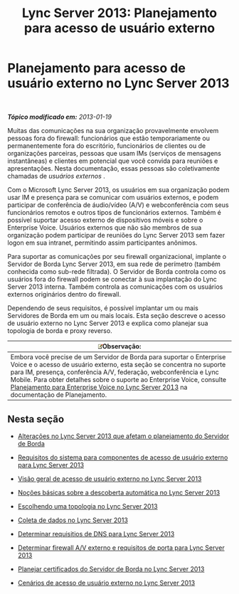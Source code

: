﻿---
title: 'Lync Server 2013: Planejamento para acesso de usuário externo'
TOCTitle: Planejamento para acesso de usuário externo
ms:assetid: ea098933-eff5-461e-aba3-e7f128784dc2
ms:mtpsurl: https://technet.microsoft.com/pt-br/library/Gg399048(v=OCS.15)
ms:contentKeyID: 49308485
ms.date: 05/19/2016
mtps_version: v=OCS.15
ms.translationtype: HT
---

# Planejamento para acesso de usuário externo no Lync Server 2013

 

_**Tópico modificado em:** 2013-01-19_

Muitas das comunicações na sua organização provavelmente envolvem pessoas fora do firewall: funcionários que estão temporariamente ou permanentemente fora do escritório, funcionários de clientes ou de organizações parceiras, pessoas que usam IMs (serviços de mensagens instantâneas) e clientes em potencial que você convida para reuniões e apresentações. Nesta documentação, essas pessoas são coletivamente chamadas de *usuários externos* .

Com o Microsoft Lync Server 2013, os usuários em sua organização podem usar IM e presença para se comunicar com usuários externos, e podem participar de conferência de áudio/vídeo (A/V) e webconferência com seus funcionários remotos e outros tipos de funcionários externos. Também é possível suportar acesso externo de dispositivos móveis e sobre o Enterprise Voice. Usuários externos que não são membros de sua organização podem participar de reuniões do Lync Server 2013 sem fazer logon em sua intranet, permitindo assim participantes anônimos.

Para suportar as comunicações por seu firewall organizacional, implante o Servidor de Borda Lync Server 2013, em sua rede de perímetro (também conhecida como sub-rede filtrada). O Servidor de Borda controla como os usuários fora do firewall podem se conectar à sua implantação do Lync Server 2013 interna. Também controla as comunicações com os usuários externos originários dentro do firewall.

Dependendo de seus requisitos, é possível implantar um ou mais Servidores de Borda em um ou mais locais. Esta seção descreve o acesso de usuário externo no Lync Server 2013 e explica como planejar sua topologia de borda e proxy reverso.

<table>
<thead>
<tr class="header">
<th><img src="images/Gg425756.note(OCS.15).gif" title="note" alt="note" />Observação:</th>
</tr>
</thead>
<tbody>
<tr class="odd">
<td>Embora você precise de um Servidor de Borda para suportar o Enterprise Voice e o acesso de usuário externo, esta seção se concentra no suporte para IM, presença, conferência A/V, federação, webconferência e Lync Mobile. Para obter detalhes sobre o suporte ao Enterprise Voice, consulte <a href="lync-server-2013-planning-for-enterprise-voice.md">Planejamento para Enterprise Voice no Lync Server 2013</a> na documentação de Planejamento.</td>
</tr>
</tbody>
</table>


## Nesta seção

  - [Alterações no Lync Server 2013 que afetam o planejamento do Servidor de Borda](lync-server-2013-changes-in-lync-server-that-affect-edge-server-planning.md)

  - [Requisitos do sistema para componentes de acesso de usuário externo para Lync Server 2013](lync-server-2013-system-requirements-for-external-user-access-components.md)

  - [Visão geral de acesso de usuário externo no Lync Server 2013](lync-server-2013-overview-of-external-user-access.md)

  - [Noções básicas sobre a descoberta automática no Lync Server 2013](lync-server-2013-understanding-autodiscover.md)

  - [Escolhendo uma topologia no Lync Server 2013](lync-server-2013-choosing-a-topology.md)

  - [Coleta de dados no Lync Server 2013](lync-server-2013-data-collection.md)

  - [Determinar requisitios de DNS para Lync Server 2013](lync-server-2013-determine-dns-requirements.md)

  - [Determinar firewall A/V externo e requisitos de porta para Lync Server 2013](lync-server-2013-determine-external-a-v-firewall-and-port-requirements.md)

  - [Planejar certificados do Servidor de Borda no Lync Server 2013](lync-server-2013-plan-for-edge-server-certificates.md)

  - [Cenários de acesso de usuário externo no Lync Server 2013](lync-server-2013-scenarios-for-external-user-access.md)

